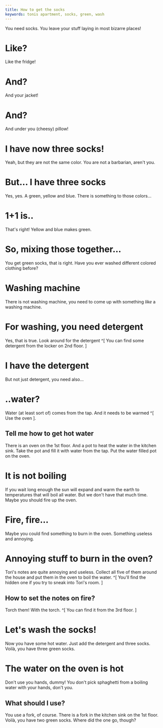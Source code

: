 ```yaml
---
title: How to get the socks
keywords: tonis apartment, socks, green, wash
---
```


You need socks. You leave your stuff laying in most bizarre places!

# Like?
Like the fridge!

# And?
And your jacket!

# And?
And under you (cheesy) pillow!

# I have now three socks!
Yeah, but they are not the same color. You are not a barbarian, aren't you.

# But... I have three socks
Yes, yes. A green, yellow and blue. There is something to those colors...

# 1+1 is..
That's right! Yellow and blue makes green.

# So, mixing those together...
You get green socks, that is right. Have you ever washed different colored clothing before?

# Washing machine
There is not washing machine, you need to come up with something _like_ a washing machine.

# For washing, you need detergent
Yes, that is true. Look around for the detergent ^[ You can find some detergent from the locker on 2nd floor. ]

# I have the detergent
But not just detergent, you need also...

# ..water?
Water (at least sort of) comes from the tap. And it needs to be warmed ^[ Use the oven ].

## Tell me how to get hot water
There is an oven on the 1st floor. And a pot to heat the water in the kitchen sink. Take the pot and fill it with water from the tap.
Put the water filled pot on the oven.

# It is not boiling
If you wait long enough the sun will expand and warm the earth to temperatures that will boil all water. But we don't have
that much time. Maybe you should fire up the oven.

# Fire, fire...
Maybe you could find something to burn in the oven. Something useless and annoying.

# Annoying stuff to burn in the oven?
Tori's notes are quite annoying and useless. Collect all five of them around the house and put them in the oven to boil the water. ^[ You'll find the hidden one if you try to sneak into Tori's room. ]

## How to set the notes on fire?
Torch them! With the torch. ^[ You can find it from the 3rd floor. ]

# Let's wash the socks!
Now you have some hot water. Just add the detergent and three socks. Voilà, you have three green socks.

# The water on the oven is hot
Don't use you hands, dummy! You don't pick sphaghetti from a boiling water with your hands, don't you.

## What should I use?
You use a fork, of course. There is a fork in the kitchen sink on the 1st floor. Voilà, you have two green socks. Where did the one go, though?
